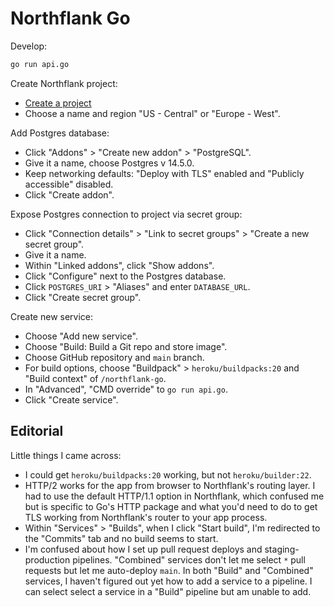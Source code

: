 # Northflank Go

Develop:

```bash
go run api.go
```

Create Northflank project:

* [Create a project](https://northflank.com/docs/v1/application/getting-started/create-a-project)
* Choose a name and region "US - Central" or "Europe - West".

Add Postgres database:

* Click "Addons" > "Create new addon" > "PostgreSQL".
* Give it a name, choose Postgres v 14.5.0.
* Keep networking defaults: "Deploy with TLS" enabled and "Publicly accessible" disabled.
* Click "Create addon".

Expose Postgres connection to project via secret group:

* Click "Connection details" > "Link to secret groups" > "Create a new secret group".
* Give it a name.
* Within "Linked addons", click "Show addons".
* Click "Configure" next to the Postgres database.
* Click `POSTGRES_URI` > "Aliases" and enter `DATABASE_URL`.
* Click "Create secret group".

Create new service:

* Choose "Add new service".
* Choose "Build: Build a Git repo and store image".
* Choose GitHub repository and `main` branch.
* For build options, choose "Buildpack" > `heroku/buildpacks:20` and "Build context" of `/northflank-go`.
* In "Advanced", "CMD override" to `go run api.go`.
* Click "Create service".

## Editorial

Little things I came across:

* I could get <code>heroku/buildpacks:20</code> working, but not
  <code>heroku/builder:22</code>.
* HTTP/2 works for the app from browser to Northflank's routing layer.
  I had to use the default HTTP/1.1 option in Northflank, which confused me
  but is specific to Go's HTTP package and what you'd need to do to get TLS
  working from Northflank's router to your app process.
* Within "Services" > "Builds", when I click "Start build",
  I'm redirected to the "Commits" tab and no build seems to start.
* I'm confused about how I set up pull request deploys and staging-production
  pipelines. "Combined" services don't let me select `*` pull requests but let
  me auto-deploy `main`. In both "Build" and "Combined" services,
  I haven't figured out yet how to add a service to a pipeline. I can select
  select a service in a "Build" pipeline but am unable to add.
